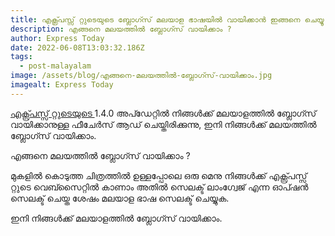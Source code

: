 ```yaml
---
title: എക്സ്പ്രസ്സ്‌ റ്റുടെയുടെ ബ്ലോഗ്സ് മലയാള ഭാഷയിൽ വായിക്കാൻ ഇങ്ങനെ ചെയ്യൂ
description: എങ്ങനെ മലയത്തിൽ ബ്ലോഗ്സ് വായിക്കാം ?
author: Express Today
date: 2022-06-08T13:03:32.186Z
tags:
  - post-malayalam
image: /assets/blog/എങ്ങനെ-മലയത്തിൽ-ബ്ലോഗ്സ്-വായിക്കാം.jpg
imagealt: Express Today
---
```

[എക്സ്പ്രസ്സ്‌ റ്റുടെയുടെ ](www.expresstoday.info/)1.4.0 അപ്ഡേറ്റിൽ നിങ്ങൾക്ക് മലയാളത്തിൽ ബ്ലോഗ്സ് വായിക്കാനുള്ള ഫീചേർസ് ആഡ് ചെയ്തിരിക്കുന്നു, ഇനി നിങ്ങൾക്ക് മലയത്തിൽ ബ്ലോഗ്സ് വായിക്കാം.

എങ്ങനെ മലയത്തിൽ ബ്ലോഗ്സ് വായിക്കാം ?

മുകളിൽ കൊടുത്ത ചിത്രത്തിൽ ഉള്ളപ്പോലെ ഒരു മെനു നിങ്ങൾക്ക് എക്സ്പ്രസ്സ്‌ റ്റുടെ വെബ്സൈറ്റിൽ കാണാം അതിൽ സെലക്ട്‌ ലാംഗ്വേജ് എന്ന ഓപ്ഷൻ സെലക്ട്‌ ചെയ്ത ശേഷം മലയാള ഭാഷ സെലക്ട്‌ ചെയ്യുക.

ഇനി നിങ്ങൾക്ക് മലയാളത്തിൽ ബ്ലോഗ്സ് വായിക്കാം.